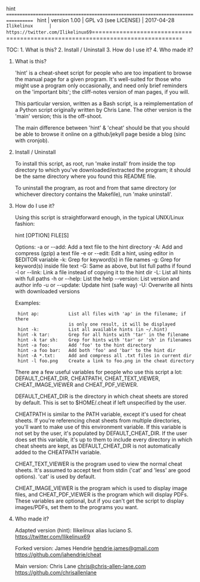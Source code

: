 hint
`================================================================================
`    hint            |   version 1.00    |   GPL v3 (see LICENSE)    | 2017-04-28
`    Ilikelinux      |   https://twitter.com/Ilikelinux69
`================================================================================

TOC:
    1.  What is this?
    2.  Install / Uninstall
    3.  How do I use it?
    4.  Who made it?


1.  What is this?

    'hint' is a cheat-sheet script for people who are too impatient to browse
    the manual page for a given program.  It's well-suited for those who might
    use a program only occasionally, and need only brief reminders on the
    'important bits'; the cliff-notes version of man pages, if you will.

    This particular version, written as a Bash script, is a reimplementation of
    a Python script originally written by Chris Lane.  The other version is the
    'main' version; this is the off-shoot.

    The main difference between 'hint' & 'cheat' should be that you should be able
    to browse it online on a github/jekyll page beside a blog (sinc with cronjob).


2.  Install / Uninstall

    To install this script, as root, run 'make install' from inside the top
    directory to which you've downloaded/extracted the program; it should be the
    same directory where you found this README file.

    To uninstall the program, as root and from that same directory (or whichever
    directory contains the Makefile), run 'make uninstall'.


3.  How do I use it?

    Using this script is straightforward enough, in the typical UNIX/Linux
    fashion:

    hint [OPTION] FILE[S]

    Options:
        -a or --add:        Add a text file to the hint directory
        -A:                 Add and compress (gzip) a text file
        -e or --edit:       Edit a hint, using editor in $EDITOR variable
        -k:                 Grep for keyword(s) in file names
        -g:                 Grep for keyword(s) inside file text
        -G:                 Same as above, but list full paths if found
        -l or --link:       Link a file instead of copying it to the hint dir
        -L:                 List all hints with full paths
        -h or --help:       List the help
        --version:          List version and author info
        -u or --update:     Update hint (safe way)
        -U:                 Overwrite all hints with downloaded versions


    Examples:

         hint ap:           List all files with 'ap' in the filename; if there
                            is only one result, it will be displayed
         hint -k:           List all available hints (in ~/.hint)
         hint -k tar:       Grep for all hints with 'tar' in the filename
         hint -k tar sh:    Grep for hints with 'tar' or 'sh' in filenames
         hint -a foo:       Add 'foo' to the hint directory
         hint -a foo bar:   Add both 'foo' and 'bar' to the hint dir
         hint -A *.txt:     Add and compress all .txt files in current dir
         hint -l foo.png    Create a link to foo.png in the cheat directory


    There are a few useful variables for people who use this script a lot:
    DEFAULT_CHEAT_DIR, CHEATPATH, CHEAT_TEXT_VIEWER, CHEAT_IMAGE_VIEWER and
    CHEAT_PDF_VIEWER.

    DEFAULT_CHEAT_DIR is the directory in which cheat sheets are stored by
    default.  This is set to $HOME/.cheat if left unspecified by the user.

    CHEATPATH is similar to the PATH variable, except it's used for cheat
    sheets.  If you're referencing cheat sheets from multiple directories,
    you'll want to make use of this environment variable.  If this variable is
    not set by the user, it's populated by DEFAULT_CHEAT_DIR.  If the user does
    set this variable, it's up to them to include every directory in which cheat
    sheets are kept, as DEFAULT_CHEAT_DIR is not automatically added to the
    CHEATPATH variable.

    CHEAT_TEXT_VIEWER is the program used to view the normal cheat sheets.  It's
    assumed to accept text from stdin ('cat' and 'less' are good options).
    'cat' is used by default.

    CHEAT_IMAGE_VIEWER is the program which is used to display image files, and
    CHEAT_PDF_VIEWER is the program which will display PDFs.  These variables
    are optional, but if you can't get the script to display images/PDFs, set
    them to the programs you want.


4.  Who made it?

    Adapted version (hint):  Ilikelinux alias luciano S.
                              https://twitter.com/Ilikelinux69

    Forked version:          James Hendrie
                              hendrie.james@gmail.com
                              https://github.com/jahendrie/cheat

    Main version:            Chris Lane
                              chris@chris-allen-lane.com
                              https://github.com/chrisallenlane
